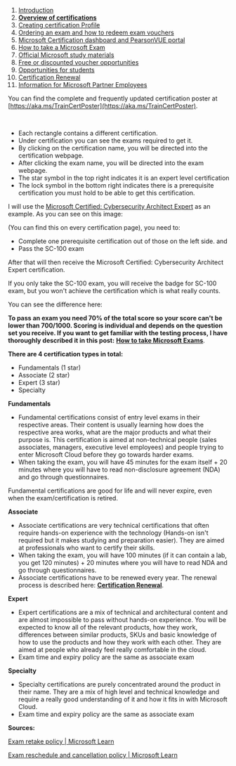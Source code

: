 1. [Introduction](1.%20Introduction.md)
2. [**Overview of certifications**](2.%20Overview%20of%20certifications.md)
3. [Creating certification Profile](3.%20Creating%20a%20certification%20profile.md)
4. [Ordering an exam and how to redeem exam vouchers](4.%20Ordering%20an%20exam%20and%20how%20to%20redeem%20exam%20vouchers.md)
5. [Microsoft Certification dashboard and PearsonVUE portal](5.%20Microsoft%20certification%20dashboard%20and%20PearsonVUE%20portal.md)
6. [How to take a Microsoft Exam](%20%20%20%20%20%20How%20to%20take%20Microsoft%20Exams.md)
7. [Official Microsoft study materials](7.%20Official%20Microsoft%20study%20materials.md)
8. [Free or discounted voucher opportunities](8.%20Free%20or%20discounted%20voucher%20opportunities.md)
9. [Opportunities for students](9.%20Opportunities%20for%20students.md)
10. [Certification Renewal](X.%20Certification%20renewal.md)
11. [Information for Microsoft Partner Employees](XI.%20Information%20for%20Microsoft%20Partner%20Employees.md)

You can find the complete and frequently updated certification poster at [https://aka.ms/TrainCertPoster](https://aka.ms/TrainCertPoster).

&#x200B;

* Each rectangle contains a different certification.
* Under certification you can see the exams required to get it.
* By clicking on the certification name, you will be directed into the certification webpage.
* After clicking the exam name, you will be directed into the exam webpage.
* The star symbol in the top right indicates it is an expert level certification
* The lock symbol in the bottom right indicates there is a prerequisite certification you must hold to be able to get this certification.

I will use the [Microsoft Certified: Cybersecurity Architect Expert](https://docs.microsoft.com/en-us/certifications/cybersecurity-architect-expert/?WT.mc_id=certposter_poster-wwl%3FWT.mc_id%3Dcertposter_poster-wwl) as an example. As you can see on this image:

(You can find this on every certification page), you need to:

* Complete one prerequisite certification out of those on the left side.
and
* Pass the SC-100 exam

After that will then receive the Microsoft Certified: Cybersecurity Architect Expert certification.

If you only take the SC-100 exam, you will receive the badge for SC-100 exam, but you won't achieve the certification which is what really counts.

You can see the difference here:

**To pass an exam you need 70% of the total score so your score can't be lower than 700/1000. Scoring is individual and depends on the question set you receive. If you want to get familiar with the testing process, I have thoroughly described it in this post:** [**How to take Microsoft Exams**](%20%20%20%20%20%20How%20to%20take%20Microsoft%20Exams.md).

**There are 4 certification types in total:**

* Fundamentals (1 star)
* Associate (2 star)
* Expert (3 star)
* Specialty

**Fundamentals**

* Fundamental certifications consist of entry level exams in their respective areas. Their content is usually learning how does the respective area works, what are the major products and what their purpose is. This certification is aimed at non-technical people (sales associates, managers, executive level employees) and people trying to enter Microsoft Cloud before they go towards harder exams.
* When taking the exam, you will have 45 minutes for the exam itself + 20 minutes where you will have to read non-disclosure agreement (NDA) and go through questionnaires.

Fundamental certifications are good for life and will never expire, even when the exam/certification is retired.

**Associate**

* Associate certifications are very technical certifications that often require hands-on experience with the technology (Hands-on isn't required but it makes studying and preparation easier). They are aimed at professionals who want to certify their skills.
* When taking the exam, you will have 100 minutes (if it can contain a lab, you get 120 minutes) + 20 minutes where you will have to read NDA and go through questionnaires.
* Associate certifications have to be renewed every year. The renewal process is described here: [**Certification Renewal**](%20%20Certification%20Renewal.md).

**Expert**

* Expert certifications are a mix of technical and architectural content and are almost impossible to pass without hands-on experience. You will be expected to know all of the relevant products, how they work, differences between similar products, SKUs and basic knowledge of how to use the products and how they work with each other. They are aimed at people who already feel really comfortable in the cloud.
* Exam time and expiry policy are the same as associate exam

**Specialty**

* Specialty certifications are purely concentrated around the product in their name. They are a mix of high level and technical knowledge and require a really good understanding of it and how it fits in with Microsoft Cloud.
* Exam time and expiry policy are the same as associate exam

**Sources:**

[Exam retake policy | Microsoft Learn](https://learn.microsoft.com/en-us/certifications/exam-retake-policy)

[Exam reschedule and cancellation policy | Microsoft Learn](https://learn.microsoft.com/en-us/certifications/exam-reschedule-and-cancellation-policy)
